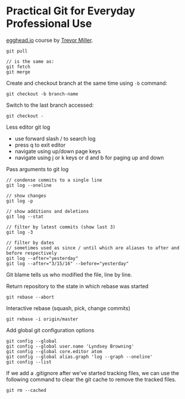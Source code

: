 # Practical Git for Everyday Professional Use

[egghead.io](https://egghead.io) course by [Trevor Miller](https://egghead.io/instructors/trevor-miller).

```
git pull

// is the same as:
git fetch
git merge
```

Create and checkout branch at the same time using ```-b``` command:

```
git checkout -b branch-name
```

Switch to the last branch accessed:

```
git checkout -
```

Less editor git log

- use forward slash / to search log
- press q to exit editor
- navigate using up/down page keys
- navigate using j or k keys or d and b for paging up and down

Pass arguments to git log

```
// condense commits to a single line
git log --oneline

// show changes
git log -p

// show additions and deletions
git log --stat

// filter by latest commits (show last 3)
git log -3

// filter by dates
// sometimes used as since / until which are aliases to after and before respectively
git log --after="yesterday"
git log --after="3/15/16" --before="yesterday"
```

Git blame <filename> tells us who modified the file, line by line.

Return repository to the state in which rebase was started

```
git rebase --abort
```

Interactive rebase (squash, pick, change commits)

```
git rebase -i origin/master
```

Add global git configuration options

```
git config --global
git config --global user.name 'Lyndsey Browning'
git config --global core.editor atom
git config --global alias.graph 'log --graph --oneline'
git config --list
```

If we add a .gitignore after we've started tracking files, we can use the following command to clear the git cache to remove the tracked files.

```
git rm --cached
```
